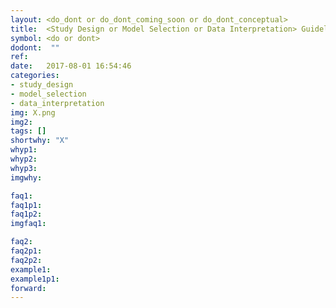 ```yaml
---
layout: <do_dont or do_dont_coming_soon or do_dont_conceptual>
title:  <Study Design or Model Selection or Data Interpretation> Guideline
symbol: <do or dont>
dodont:  ""
ref:  
date:   2017-08-01 16:54:46
categories:
- study_design
- model_selection
- data_interpretation
img: X.png
img2: 
tags: []
shortwhy: "X"
whyp1:
whyp2:
whyp3:
imgwhy:

faq1:
faq1p1:
faq1p2:
imgfaq1:

faq2: 
faq2p1:
faq2p2:
example1:
example1p1:
forward:
---
```

